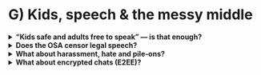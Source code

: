 # G) Kids, speech & the messy middle

<details>
<summary><strong>“Kids safe and adults free to speak” — is that enough?</strong></summary>
Close, but we need nuance. Total shielding can backfire: teens go from “kid mode” to the deep end overnight. Gradual, supported exposure (with controls and context) builds resilience. The aim is harm‑reduction, not bubble‑wrap.
</details>

<details>
<summary><strong>Does the OSA censor legal speech?</strong></summary>
The adult “legal but harmful” takedown duty was dropped. Adults get tools to <em>avoid</em> content, not bans. Real chilling risks mostly come from platform choices (over‑zealous filters, vague rules). The OSA requires clearer terms, appeals, and transparency to keep that in check.
</details>

<details>
<summary><strong>What about harassment, hate and pile‑ons?</strong></summary>
Freedom without safety isn’t meaningful for many people. The OSA pushes platforms to enforce their own rules consistently and provide better reporting and user controls (filters, blocks), so adult speech can thrive without making targets unsafe.
</details>

<details>
<summary><strong>What about encrypted chats (E2EE)?</strong></summary>
The law includes a power that could be aimed at scanning—but only “if technically feasible.” Government has said it won’t be used until there’s a workable, privacy‑preserving solution. Today, the focus is elsewhere: platform systems, not breaking E2EE.
</details>

